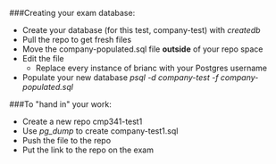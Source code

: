 ###Creating your exam database:

* Create your database (for this test, company-test) with _createdb_
* Pull the repo to get fresh files
* Move the company-populated.sql file __outside__ of your repo space
* Edit the file
    * Replace every instance of brianc with your Postgres username
* Populate your new database _psql -d company-test -f company-populated.sql_

###To "hand in" your work:
* Create a new repo cmp341-test1
* Use _pg_dump_ to create company-test1.sql
* Push the file to the repo
* Put the link to the repo on the exam
